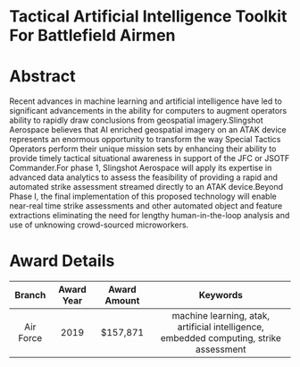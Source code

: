 
Tactical Artificial Intelligence Toolkit For Battlefield Airmen
===============================================================

# Abstract


Recent advances in machine learning and artificial intelligence have led to significant advancements in the ability for computers to augment operators ability to rapidly draw conclusions from geospatial imagery.Slingshot Aerospace believes that AI enriched geospatial imagery on an ATAK device represents an enormous opportunity to transform the way Special Tactics Operators perform their unique mission sets by enhancing their ability to provide timely tactical situational awareness in support of the JFC or JSOTF Commander.For phase 1, Slingshot Aerospace will apply its expertise in advanced data analytics to assess the feasibility of providing a rapid and automated strike assessment streamed directly to an ATAK device.Beyond Phase I, the final implementation of this proposed technology will enable near-real time strike assessments and other automated object and feature extractions eliminating the need for lengthy human-in-the-loop analysis and use of unknowing crowd-sourced microworkers.  

# Award Details

|Branch|Award Year|Award Amount|Keywords|
| :---: | :---: | :---: | :---: |
|Air Force|2019|$157,871|machine learning, atak, artificial intelligence, embedded computing, strike assessment|
